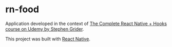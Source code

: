 # rn-food

Application developed in the context of [The Complete React Native + Hooks course on Udemy by Stephen Grider](https://www.udemy.com/course/the-complete-react-native-and-redux-course/).

This project was built with [React Native](https://reactnative.dev/).
